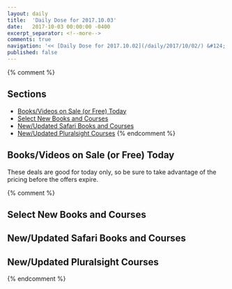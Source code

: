 ```yaml
---
layout: daily
title:  'Daily Dose for 2017.10.03'
date:   2017-10-03 00:00:00 -0400
excerpt_separator: <!--more-->
comments: true
navigation: '<< [Daily Dose for 2017.10.02](/daily/2017/10/02/) &#124; [Oct 2017](/daily/2017/10/) &#124; [2017](/daily/2017/) &#124; Daily Dose for 2017.10.04 >>'
published: false
---
```

{% comment %}
## Sections
* [Books/Videos on Sale (or Free) Today](#sale)
* [Select New Books and Courses](#select)
* [New/Updated Safari Books and Courses](#safari-new)
* [New/Updated Pluralsight Courses](#pluralsight-new)
{% endcomment %}

## <a name="sale"></a>Books/Videos on Sale (or Free) Today ##
These deals are good for today only, so be sure to take advantage of the pricing before the offers expire.

{% comment %}
## <a name="select"></a>Select New Books and Courses ##

## <a name="safari-new"></a>New/Updated Safari Books and Courses ## 

## <a name="pluralsight-new"></a>New/Updated Pluralsight Courses ## 
{% endcomment %}
